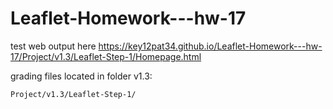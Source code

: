 # Leaflet-Homework---hw-17

test web output here https://key12pat34.github.io/Leaflet-Homework---hw-17/Project/v1.3/Leaflet-Step-1/Homepage.html 

grading files located in folder v1.3:

    Project/v1.3/Leaflet-Step-1/
